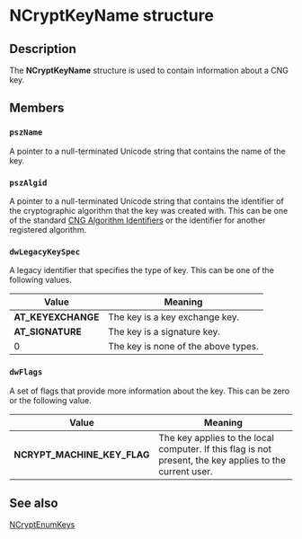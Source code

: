 # NCryptKeyName structure

## Description

The **NCryptKeyName** structure is used to contain information about a CNG key.

## Members

### `pszName`

A pointer to a null-terminated Unicode string that contains the name of the key.

### `pszAlgid`

A pointer to a null-terminated Unicode string that contains the identifier of the cryptographic algorithm that the key was created with. This can be one of the standard [CNG Algorithm Identifiers](https://learn.microsoft.com/windows/desktop/SecCNG/cng-algorithm-identifiers) or the identifier for another registered algorithm.

### `dwLegacyKeySpec`

A legacy identifier that specifies the type of key. This can be one of the following values.

| Value | Meaning |
| --- | --- |
| **AT_KEYEXCHANGE** | The key is a key exchange key. |
| **AT_SIGNATURE** | The key is a signature key. |
| 0 | The key is none of the above types. |

### `dwFlags`

A set of flags that provide more information about the key. This can be zero or the following value.

| Value | Meaning |
| --- | --- |
| **NCRYPT_MACHINE_KEY_FLAG** | The key applies to the local computer. If this flag is not present, the key applies to the current user. |

## See also

[NCryptEnumKeys](https://learn.microsoft.com/windows/desktop/api/ncrypt/nf-ncrypt-ncryptenumkeys)